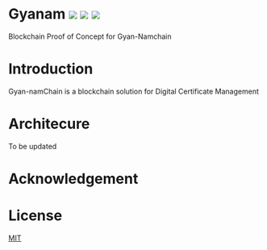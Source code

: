# Gyanam ![](https://img.shields.io/badge/Project-Nam-ff69b4.svg) ![](https://img.shields.io/badge/Namchain-WIP-Blue.svg) ![](https://img.shields.io/badge/madeby-Ramaguru-blue.svg)

Blockchain Proof of Concept for Gyan-Namchain

# Introduction
Gyan-namChain is a blockchain solution for Digital Certificate Management

# Architecure

To be updated

# Acknowledgement


# License

[MIT](https://github.com/ramagururadhakrishnan/NamChain/blob/master/MIT)

